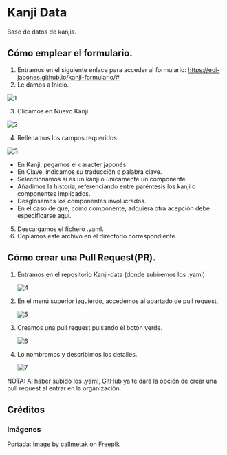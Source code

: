 # Kanji Data

Base de datos de kanjis.

## Cómo emplear el formulario.

1. Entramos en el siguiente enlace para acceder al formulario: https://eoi-japones.github.io/kanji-formulario/#
2. Le damos a Inicio.
   
  ![1](https://github.com/eoi-japones/kanji-data/assets/157161139/6c3b6a25-ab48-4cb4-854d-1a8b8b50406e)

3. Clicamos en Nuevo Kanji.
   
  ![2](https://github.com/eoi-japones/kanji-data/assets/157161139/c698b027-0792-43be-b7b1-8fdd9986d03f)

4. Rellenamos los campos requeridos.
   
  ![3](https://github.com/eoi-japones/kanji-data/assets/157161139/6cc34af5-ebba-454f-bdf3-b145f15a91ef)

  * En Kanji, pegamos el caracter japonés.
  * En Clave, indicamos su traducción o palabra clave.
  * Seleccionamos si es un kanji o únicamente un componente.
  * Añadimos la historia, referenciando entre paréntesis los kanji o componentes implicados.
  * Desglosamos los componentes involucrados.
  * En el caso de que, como componente, adquiera otra acepción debe especificarse aquí.
  
5. Descargamos el fichero .yaml.
6. Copiamos este archivo en el directorio correspondiente.

## Cómo crear una Pull Request(PR).

1. Entramos en el repositorio Kanji-data (donde subiremos los .yaml)
   
   ![4](https://github.com/eoi-japones/kanji-data/assets/157161139/5349f5fa-ea0d-41ea-a1db-d892c65c57d4)

2. En el menú superior izquierdo, accedemos al apartado de pull request.
   
   ![5](https://github.com/eoi-japones/kanji-data/assets/157161139/ee6b5873-90e7-46a2-9aac-05e7ca3150fc)

3. Creamos una pull request pulsando el botón verde.
   
   ![6](https://github.com/eoi-japones/kanji-data/assets/157161139/de314462-f932-4667-982d-9f2bfe13732f)

4. Lo nombramos y describimos los detalles.
   
   ![7](https://github.com/eoi-japones/kanji-data/assets/157161139/842c2d20-6bf6-46de-bce2-df753cfebd5f)

NOTA: Al haber subido los .yaml, GitHub ya te dará la opción de crear una pull request al entrar en la organización.

## Créditos

### Imágenes

Portada: <a href="https://www.freepik.com/free-vector/vector-japanese-kanji-brush-calligraphy-text-translation-success-examination_44145747.htm#fromView=search&page=1&position=20&uuid=867c9878-d038-4bfa-b98f-78e95f17f8c0">Image by callmetak</a> on Freepik
